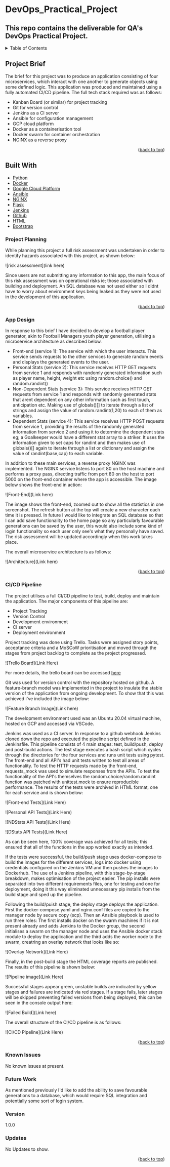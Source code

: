 # DevOps_Practical_Project

## This repo contains the deliverable for QA's DevOps Practical Project. 




<!-- TABLE OF CONTENTS -->
<details>
  <summary>Table of Contents</summary>
  <ol>
    <li>
      <a href="#Project-Brief">Project Brief</a>
    </li>  
        <li><a href="#Built-With">Built With</a></li>
    
  <li><a href="#Project-Planning"> Project Planning </a></li>
    <li>
      <a href="#App-Design">App Design</a>    
      </li>
        <li><a href="#CI/CD-Pipeline"> CI/CD Pipeline </a></li>
        <li><a href="#Known-Issues"> Known Issues </a></li>  
    <li><a href="#Future-Work"> Future Work </a></li>

  </ol>
</details>


<!-- ABOUT THE PROJECT -->
## Project Brief
The brief for this project was to produce an application consisting of four microservices, which interact with one another to generate objects using some defined logic. This application was produced and maintained using a fully automated CI/CD pipeline. The full tech stack required was as follows:
<ul>
  <li>Kanban Board (or similar) for project tracking</li>
  <li>Git for version control</li>
  <li>Jenkins as a CI server</li>
  <li>Ansible for configuration management</li>
  <li>GCP cloud platform</li>
  <li>Docker as a containerisation tool</li>
  <li>Docker swarm for container orchestration</li>
  <li>NGINX as a reverse proxy</li>
 </ul>


<p align="right">(<a href="#top">back to top</a>)</p>


## Built With

* [Python](https://docs.python.org/)
* [Docker](https://docs.docker.com/)
* [Google Cloud Platform](https://cloud.google.com/docs)
* [Ansible](https://docs.ansible.com/)
* [NGINX](http://nginx.org/en/docs/)
* [Flask](https://flask.palletsprojects.com/en/2.0.x/)
* [Jenkins](https://www.jenkins.io/doc/)
* [Github](https://docs.github.com/en)
* [HTML](https://developer.mozilla.org/en-US/docs/Web/HTML)
* [Bootstrap](https://getbootstrap.com/docs/4.1/getting-started/introduction/)

### Project Planning
While planning this project a full risk assessment was undertaken in order to identify hazards associated with this project, as shown below: 

![risk assessment](link here)

Since users are not submitting any information to this app, the main focus of this risk assessment was on operational risks ie; those associated with building and deployment. An SQL database was not used either so I didnt have to worry about environment keys being leaked as they were not used in the development of this application.

<p align="right">(<a href="#top">back to top</a>)</p>

### App Design

In response to this brief I have decided to develop a football player generator, akin to Football Managers youth player generation, utilising a microservice architecture as described below. 

<ul>
  <li> Front-end (service 1): The service with which the user interacts. This service sends requests to the other services to generate random events and displays the generated events to the user. </li>
  <li> Personal Stats (service 2): This service receives HTTP GET requests from service 1 and responds with randomly generated information such as player name, height, weight etc using random.choice() and random.randint() </li>
  <li> Non-Dependent Stats (service 3): This service receives HTTP GET requests from service 1 and responds with randomly generated stats that arent dependent on any other information such as first touch, anticipation etc. Making use of globals()[] to iterate through a list of strings and assign the value of random.randint(1,20) to each of them as variables. </li>
  <li> Dependent Stats (service 4): This service receives HTTP POST requests from service 1, providing the results of the randomly generated information from service 2 and using it to determine the dependent stats eg; a Goalkeeper would have a different stat array to a striker. It uses the information given to set caps for randint and then makes use of globals()[] again to iterate through a list or dictionary and assign the value of randint(base,cap) to each variable.  </li>
  </ul>

In addition to these main services, a reverse proxy NGINX was implemented. The NGINX service listens to port 80 on the host machine and performs a proxy pass, directing traffic from port 80 on the host to port 5000 on the front-end container where the app is accessible. 
The image below shows the front-end in action:

![Front-End](Link here)

The image shows the front-end, zoomed out to show all the statistics in one screenshot. The refresh button at the top will create a new character each time it is pressed. In future I would like to integrate an SQL database so that I can add save functionality to the home page so any particularly favourable generations can be saved by the user, this would also include some kind of login functionality so each user only see's what they personally have saved. The risk assessment will be updated accordingly when this work takes place. 

The overall microservice architecture is as follows: 

![Architecture](Link here)

<p align="right">(<a href="#top">back to top</a>)</p>

### CI/CD Pipeline

The project utilises a full CI/CD pipeline to test, build, deploy and maintain the application. The major components of this pipeline are:
<ul>
  <li>Project Tracking</li>
  <li>Version Control</li>
  <li>Development environment</li>
  <li>CI server</li>
  <li>Deployment environment</li>
</ul>

Project tracking was done using Trello. Tasks were assigned story points, acceptance criteria and a MoSCoW prioritisation and moved through the stages from project backlog to complete as the project progressed. 

![Trello Board](Link Here)

For more details, the trello board can be accessed <a href='https://trello.com/b/QLkX32iv/devops-practical'>here</a>

Git was used for version control with the repository hosted on github. A feature-branch model was implemented in the project to insulate the stable version of the application from ongoing development. To show that this was achieved I've included the image below: 

![Feature Branch Image](Link here)

The development environment used was an Ubuntu 20.04 virtual machine, hosted on GCP and accessed via VSCode. 

Jenkins was used as a CI server. In response to a github webhook Jenkins cloned down the repo and executed the pipeline script defined in the Jenkinsfile. This pipeline consists of 4 main stages: test, build/push, deploy and post-build actions. The test stage executes a bash script which cycles through the directories for the four services and runs unit tests using pytest. The front-end and all API's had unit tests written to test all areas of functionality. To test the HTTP requests made by the front-end, requests_mock was used to simulate responses from the APIs. To test the functionality of the API's themselves the random.choice/random.randint function was patched with unittest.mock to ensure reproducible performance. The results of the tests were archived in HTML format, one for each service and is shown below:

![Front-end Tests](Link Here)

![Personal API Tests](Link Here)

![NDStats API Tests](Link Here)

![DStats API Tests](Link Here)

As can be seen here, 100% coverage was achieved for all tests; this ensured that all of the functions in the app worked exactly as intended. 

If the tests were successful, the build/push stage uses docker-compose to build the images for the different services, logs into docker using credentials configured on the Jenkins VM and then pushes the images to Dockerhub. The use of a Jenkins pipeline, with this stage-by-stage breakdown, makes optimisation of the project easier. The pip installs were separated into two different requirements files, one for testing and one for deployment, doing it this way eliminated unnecessary pip installs from the build stage and sped up the pipeline. 

Following the build/puish stage, the deploy stage deploys the application. First the docker-compose.yaml and nginx.conf files are copied to the manager node by secure copy (scp). Then an Ansible playbook is used to run three roles: The first installs docker on the swarm machines if it is not present already and adds Jenkins to the Docker group, the second initialises a swarm on the manager node and uses the Ansible docker stack module to deploy the application and the third adds the worker node to the swarm, creatring an overlay network that looks like so:

![Overlay Network](Link Here)

Finally, in the post-build stage the HTML coverage reports are published. The results of this pipeline is shown below: 

![Pipeline image](Link Here)

Successful stages appear green, unstable builds are indicated by yellow stages and failures are indicated via red stages. If a stage fails, later stages will be skipped preventing failed versions from being deployed, this can be seen in the console output here: 

![Failed Build](Link here)

The overall structure of the CI/CD pipeline is as follows: 

![CI/CD Pipeline](Link Here)

<p align="right">(<a href="#top">back to top</a>)</p>

### Known Issues

No known issues at present. 

### Future Work

As mentioned previously I'd like to add the ability to save favourable generations to a database, which would require SQL integration and potentially some sort of login system. 

### Version

1.0.0

### Updates

No Updates to show.

<p align="right">(<a href="#top">back to top</a>)</p>
